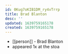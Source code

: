 ```yaml
---
id: 0Kug7oKIB1DM_ry4vTrrp
title: Brad Blanton
desc: ''
updated: 1639759165178
created: 1639759165178
---
```



- [[person]] - Brad Blanton
- appeared 1x at the stoa
